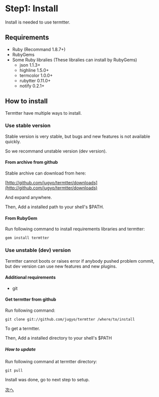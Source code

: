 # Step1: Install

Install is needed to use termtter.

## Requirements

* Ruby (Recommand 1.8.7+)
* RubyGems
* Some Ruby libralies (These libralies can install by RubyGems)
    * json 1.1.3+
    * highline 1.5.0+
    * termcolor 1.0.0+
    * rubytter 0.11.0+
    * notify 0.2.1+

## How to install

Termtter have multiple ways to install.

### Use stable version

Stable version is very stable,
 but bugs and new features is not available quickly.

So we recommand unstable version (dev version).

#### From archive from github

Stable archive can download from here:

[http://github.com/jugyo/termtter/downloads](http://github.com/jugyo/termtter/downloads)

And expand anywhere.

Then, Add a installed path to your shell's $PATH.

#### From RubyGem

Run following command to install requirements libraries and termtter:

    gem install termtter


### Use unstable (dev) version

Termtter cannot boots or raises error
 if anybody pushed problem commit,
 but dev version can use new features and new plugins.

#### Additional requirements

* git

#### Get termtter from github

Run following command:

    git clone git://github.com/jugyo/termtter /where/to/install

To get a termtter.

Then, Add a installed directory to your shell's $PATH

##### How to update

Run following command at termtter directory:

    git pull

<!--
__TODO: translate this__

## PATHを通す

##### Windows (XP以降)

1. システムのコントロールパネルを開く
2. 詳細設定タブの環境変数を開く
3. ユーザー環境変数にPATHがなければ「作成」を開き、名前に"PATH",値に"Termtterへのパス/bin"を書いてOKを押す
4. あればPATHをクリックし「編集」を開き、項目の最初に"Termtterへのパス/bin:"を書いてOKを押す

##### Linux

使用中のシェルによって異なります。Googleなどで検索してください。

##### Mac OS X

シェルに共通して、/etc/pathsファイルに書き込むことで反映できます

* `sudo vim /etc/paths`など(vimの代わりにnanoなどを使用可能です)をシェルに入力し、パスワードを求められたら入力する
* 一番上の行に"Termtterへのパス/bin"を入力し保存、終了
* シェルを再起動

-->

Install was done, go to next step to setup.

[次へ](step2.ja.html)

